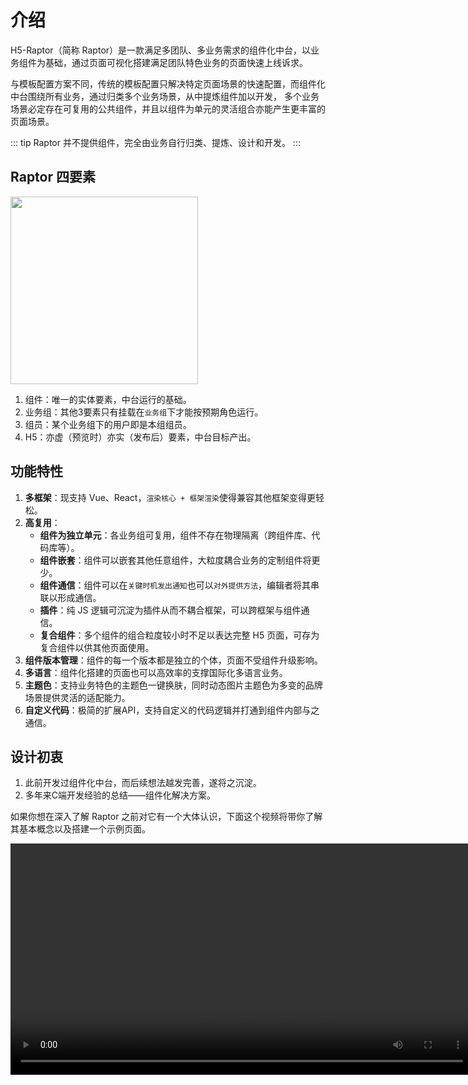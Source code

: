 # 介绍
H5-Raptor（简称 Raptor）是一款满足多团队、多业务需求的组件化中台，以业务组件为基础，通过页面可视化搭建满足团队特色业务的页面快速上线诉求。

与模板配置方案不同，传统的模板配置只解决特定页面场景的快速配置，而组件化中台围绕所有业务，通过归类多个业务场景，从中提炼组件加以开发，
多个业务场景必定存在可复用的公共组件，并且以组件为单元的灵活组合亦能产生更丰富的页面场景。

::: tip
Raptor 并不提供组件，完全由业务自行归类、提炼、设计和开发。
:::

## Raptor 四要素
<img src="https://p9-juejin.byteimg.com/tos-cn-i-k3u1fbpfcp/d0bd5320b7454264933781367cede4bf~tplv-k3u1fbpfcp-watermark.image" width="300px" />

1. 组件：唯一的实体要素，中台运行的基础。
2. 业务组：其他3要素只有挂载在`业务组`下才能按预期角色运行。
3. 组员：某个业务组下的用户即是本组组员。
4. H5：亦虚（预览时）亦实（发布后）要素，中台目标产出。

## 功能特性

1. **多框架**：现支持 Vue、React，`渲染核心 + 框架渲染`使得兼容其他框架变得更轻松。
2. **高复用**：
   - **组件为独立单元**：各业务组可复用，组件不存在物理隔离（跨组件库、代码库等）。
   - **组件嵌套**：组件可以嵌套其他任意组件，大粒度耦合业务的定制组件将更少。
   - **组件通信**：组件可以在`关键时机发出通知`也可以`对外提供方法`，编辑者将其串联以形成通信。
   - **插件**：纯 JS 逻辑可沉淀为插件从而不耦合框架，可以跨框架与组件通信。
   - **复合组件**：多个组件的组合粒度较小时不足以表达完整 H5 页面，可存为复合组件以供其他页面使用。
6. **组件版本管理**：组件的每一个版本都是独立的个体，页面不受组件升级影响。
9. **多语言**：组件化搭建的页面也可以高效率的支撑国际化多语言业务。
10. **主题色**：支持业务特色的主题色一键换肤，同时动态图片主题色为多变的品牌场景提供灵活的适配能力。
11. **自定义代码**：极简的扩展API，支持自定义的代码逻辑并打通到组件内部与之通信。


## 设计初衷
1. 此前开发过组件化中台，而后续想法越发完善，遂将之沉淀。
2. 多年来C端开发经验的总结——组件化解决方案。

如果你想在深入了解 Raptor 之前对它有一个大体认识，下面这个视频将带你了解其基本概念以及搭建一个示例页面。

<video width="740px" controls="controls" src="https://raptor-1254302757.cos.ap-guangzhou.myqcloud.com/website/video/base.mp4" />

## 架构图
![jiagoutu](/docs/image/jiagou.png)

::: tip
官方指南假设你已了解关于组件化、低码和可视化相关知识。如果你此前从未有过接触，可以先行了解后再回顾本指南。
:::
